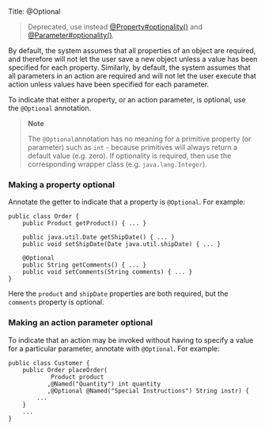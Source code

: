 Title: @Optional

> Deprecated, use instead [@Property#optionality()](./Property.html) and [@Parameter#optionality()](./Parameter.html).

By default, the system assumes that all properties of an object are
required, and therefore will not let the user save a new object unless a
value has been specified for each property. Similarly, by default, the
system assumes that all parameters in an action are required and will
not let the user execute that action unless values have been specified
for each parameter.

To indicate that either a property, or an action parameter, is optional,
use the `@Optional` annotation.

> **Note**
>
> The `@Optional`annotation has no meaning for a primitive property (or
> parameter) such as `int` - because primitives will always return a
> default value (e.g. zero). If optionality is required, then use the
> corresponding wrapper class (e.g. `java.lang.Integer`).

### Making a property optional

Annotate the getter to indicate that a property is `@Optional`. For
example:

    public class Order {
        public Product getProduct() { ... }
        
        public java.util.Date getShipDate() { ... }
        public void setShipDate(Date java.util.shipDate) { ... }

        @Optional
        public String getComments() { ... }
        public void setComments(String comments) { ... }
    }

Here the `product` and `shipDate` properties are both required, but the
`comments` property is optional.

### Making an action parameter optional

To indicate that an action may be invoked without having to specify a
value for a particular parameter, annotate with `@Optional`. For
example:

    public class Customer {
        public Order placeOrder(
                Product product
               ,@Named("Quantity") int quantity
               ,@Optional @Named("Special Instructions") String instr) {
            ...
        }
        ...
    }

